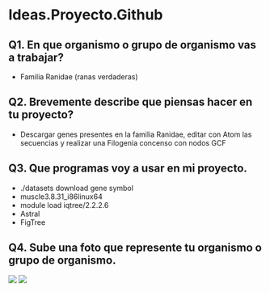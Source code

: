 # Ideas.Proyecto.Github

## Q1. En que organismo o grupo de organismo vas a trabajar?
* Familia Ranidae (ranas verdaderas)

## Q2. Brevemente describe que piensas hacer en tu proyecto?
* Descargar genes presentes en la familia Ranidae, editar con Atom las secuencias y realizar una Filogenia concenso con nodos GCF

## Q3. Que programas voy a usar en mi proyecto.
* ./datasets download gene symbol
* muscle3.8.31_i86linux64
* module load iqtree/2.2.2.6
* Astral
* FigTree

## Q4. Sube una foto que represente tu organismo o grupo de organismo.
![ ](https://inaturalist-open-data.s3.amazonaws.com/photos/17781494/medium.jpeg)
![ ](https://inaturalist-open-data.s3.amazonaws.com/photos/5997078/medium.jpg)
